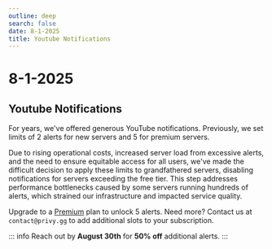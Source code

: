 ```yaml
---
outline: deep
search: false
date: 8-1-2025
title: Youtube Notifications
---
```


# 8-1-2025

## Youtube Notifications

For years, we've offered generous YouTube notifications. Previously, we set limits of 2 alerts for new servers and 5 for premium servers.

Due to rising operational costs, increased server load from excessive alerts, and the need to ensure equitable access for all users, we've made the difficult decision to apply these limits to grandfathered servers, disabling notifications for servers exceeding the free tier. This step addresses performance bottlenecks caused by some servers running hundreds of alerts, which strained our infrastructure and impacted service quality.

Upgrade to a [Premium](../../premium.md) plan to unlock 5 alerts. Need more? Contact us at `contact@privy.gg` to add additional slots to your subscription.

::: info
Reach out by **August 30th** for **50% off** additional alerts.
:::
